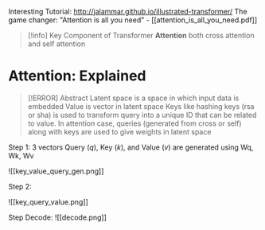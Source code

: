 Interesting Tutorial: http://jalammar.github.io/illustrated-transformer/
The game changer: "Attention is all you need" - [[attention_is_all_you_need.pdf]]


>[!info] Key Component of Transformer
>**Attention**
>both cross attention and self attention


# Attention: Explained

>[!ERROR] Abstract
>Latent space is a space in which input data is embedded
>Value is vector in latent space 
>Keys like hashing keys (rsa or sha) is used to transform query into a unique ID that can be related to value. 
>In attention case, queries (generated from cross or self) along with keys are used to give weights in latent space


Step 1: 3 vectors Query ($q$), Key ($k$), and Value ($v$) are generated using Wq, Wk, Wv

![[key_value_query_gen.png]]

Step 2: 


![[key_query_value.png]]


Step Decode: 
![[decode.png]]